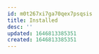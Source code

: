 ```yaml
---
id: m0t267xi7ga70qex7psqsis
title: Installed
desc: ''
updated: 1646813385351
created: 1646813385351
---
```


